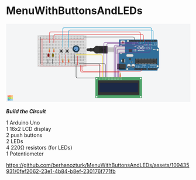 # MenuWithButtonsAndLEDs

<img src="https://github.com/berhanozturk/MenuWithButtonsAndLEDs/blob/main/MenuWithButtonsAndLEDs.png">

***Build the Circuit***

1 Arduino Uno <br>
1 16x2 LCD display <br>
2 push buttons <br>
2 LEDs <br>
4 220Ω resistors (for LEDs) <br>
1 Potentiometer <br>



https://github.com/berhanozturk/MenuWithButtonsAndLEDs/assets/109435931/0fef2062-23e1-4b84-b8ef-230176f771fb


